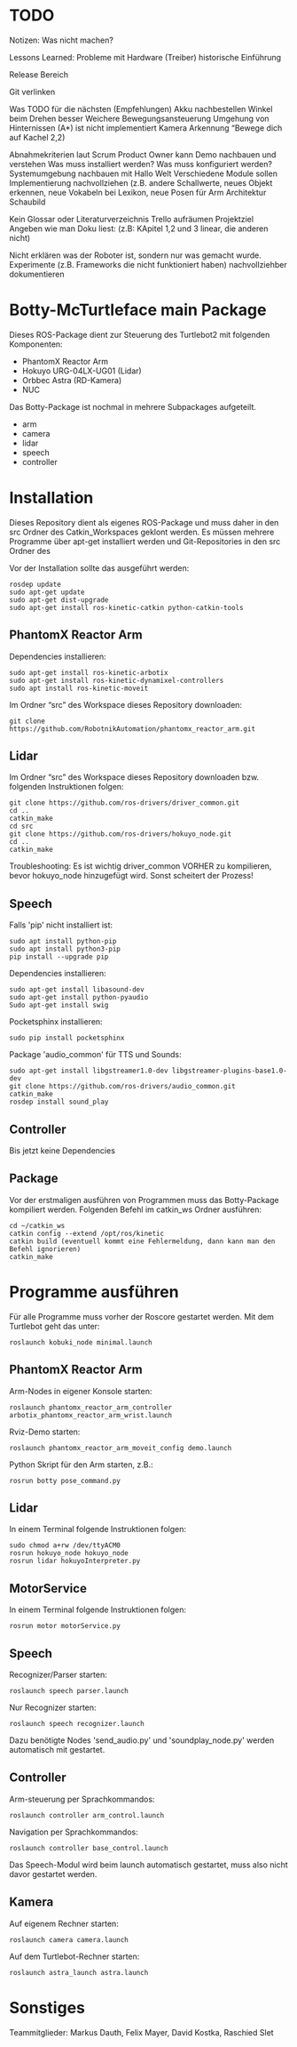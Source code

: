 # TODO
Notizen:
Was nicht machen?

Lessons Learned:
Probleme mit Hardware (Treiber) historische Einführung

Release Bereich

Git verlinken

Was TODO für die nächsten (Empfehlungen)
Akku nachbestellen
Winkel beim Drehen besser
Weichere Bewegungsansteuerung
Umgehung von Hinternissen (A*) ist nicht implementiert
Kamera Arkennung
“Bewege dich auf Kachel 2,2)

Abnahmekriterien laut Scrum
Product Owner kann Demo nachbauen und verstehen
Was muss installiert werden?
Was muss konfiguriert werden?
Systemumgebung nachbauen mit Hallo Welt
Verschiedene Module sollen Implementierung nachvollziehen (z.B. andere Schallwerte, neues Objekt erkennen, neue Vokabeln bei Lexikon,  neue Posen für Arm
Architektur Schaubild

Kein Glossar oder Literaturverzeichnis
Trello aufräumen
Projektziel
Angeben wie man Doku liest: (z.B: KApitel 1,2 und 3 linear, die anderen nicht)

Nicht erklären was der Roboter ist, sondern nur was gemacht wurde.
Experimente (z.B. Frameworks die nicht funktioniert haben) nachvollziehber dokumentieren


# Botty-McTurtleface main Package

Dieses ROS-Package dient zur Steuerung des Turtlebot2 mit folgenden Komponenten:
- PhantomX Reactor Arm
- Hokuyo URG-04LX-UG01 (Lidar)
- Orbbec Astra (RD-Kamera)
- NUC

Das Botty-Package ist nochmal in mehrere Subpackages aufgeteilt.
- arm
- camera
- lidar
- speech
- controller

# Installation

Dieses Repository dient als eigenes ROS-Package und muss daher in den src Ordner des Catkin_Workspaces geklont werden. Es müssen mehrere Programme über apt-get installiert werden und Git-Repositories in den src Ordner des 

Vor der Installation sollte das ausgeführt werden:
```
rosdep update
sudo apt-get update
sudo apt-get dist-upgrade
sudo apt-get install ros-kinetic-catkin python-catkin-tools
````

## PhantomX Reactor Arm
Dependencies installieren:
```
sudo apt-get install ros-kinetic-arbotix
sudo apt-get install ros-kinetic-dynamixel-controllers
sudo apt install ros-kinetic-moveit
```
Im Ordner “src” des Workspace dieses Repository downloaden:
```
git clone https://github.com/RobotnikAutomation/phantomx_reactor_arm.git
```

## Lidar
Im Ordner “src” des Workspace dieses Repository downloaden bzw. folgenden Instruktionen folgen:
```
git clone https://github.com/ros-drivers/driver_common.git
cd ..
catkin_make
cd src
git clone https://github.com/ros-drivers/hokuyo_node.git
cd ..
catkin_make
```

Troubleshooting: Es ist wichtig driver_common VORHER zu kompilieren, 
bevor hokuyo_node hinzugefügt wird. Sonst scheitert der Prozess!

## Speech
Falls 'pip' nicht installiert ist:
```
sudo apt install python-pip
sudo apt install python3-pip
pip install --upgrade pip
```

Dependencies installieren:
```
sudo apt-get install libasound-dev
sudo apt-get install python-pyaudio
Sudo apt-get install swig
```

Pocketsphinx installieren:
```
sudo pip install pocketsphinx
```

Package 'audio_common' für TTS und Sounds:
```
sudo apt-get install libgstreamer1.0-dev libgstreamer-plugins-base1.0-dev
git clone https://github.com/ros-drivers/audio_common.git
catkin_make
rosdep install sound_play
```

## Controller
Bis jetzt keine Dependencies

## Package
Vor der erstmaligen ausführen von Programmen muss das Botty-Package kompiliert werden. Folgenden Befehl im catkin_ws Ordner ausführen:
```
cd ~/catkin_ws
catkin config --extend /opt/ros/kinetic
catkin build (eventuell kommt eine Fehlermeldung, dann kann man den Befehl ignorieren)
catkin_make  
```

# Programme ausführen

Für alle Programme muss vorher der Roscore gestartet werden. Mit dem Turtlebot geht das unter:
```
roslaunch kobuki_node minimal.launch
```

## PhantomX Reactor Arm
Arm-Nodes in eigener Konsole starten:
```
roslaunch phantomx_reactor_arm_controller arbotix_phantomx_reactor_arm_wrist.launch
```
Rviz-Demo starten:
```
roslaunch phantomx_reactor_arm_moveit_config demo.launch 
```

Python Skript für den Arm starten, z.B.:
```
rosrun botty pose_command.py
```

## Lidar
In einem Terminal folgende Instruktionen folgen:
```
sudo chmod a+rw /dev/ttyACM0
rosrun hokuyo_node hokuyo_node
rosrun lidar hokuyoInterpreter.py
```

## MotorService
In einem Terminal folgende Instruktionen folgen:
```
rosrun motor motorService.py
```

## Speech
Recognizer/Parser starten:
```
roslaunch speech parser.launch
```

Nur Recognizer starten:
```
roslaunch speech recognizer.launch
```

Dazu benötigte Nodes 'send_audio.py' und 'soundplay_node.py' werden automatisch mit gestartet.

## Controller
Arm-steuerung per Sprachkommandos:
```
roslaunch controller arm_control.launch
```

Navigation per Sprachkommandos:
```
roslaunch controller base_control.launch
```

Das Speech-Modul wird beim launch automatisch gestartet, muss also nicht davor gestartet werden.

## Kamera
Auf eigenem Rechner starten:

```
roslaunch camera camera.launch
```
Auf dem Turtlebot-Rechner starten:

```
roslaunch astra_launch astra.launch
```

# Sonstiges

Teammitglieder:
Markus Dauth, Felix Mayer, David Kostka, Raschied Slet
